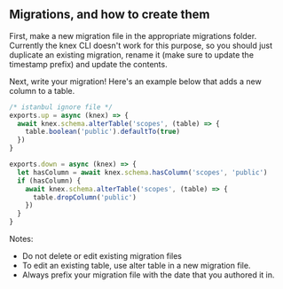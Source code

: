 ## Migrations, and how to create them

First, make a new migration file in the appropriate migrations folder. Currently the knex CLI doesn't work for this purpose, so you should just duplicate an existing migration, rename it (make sure to update the timestamp prefix) and update the contents.

Next, write your migration! Here's an example below that adds a new column to a table.

```js
/* istanbul ignore file */
exports.up = async (knex) => {
  await knex.schema.alterTable('scopes', (table) => {
    table.boolean('public').defaultTo(true)
  })
}

exports.down = async (knex) => {
  let hasColumn = await knex.schema.hasColumn('scopes', 'public')
  if (hasColumn) {
    await knex.schema.alterTable('scopes', (table) => {
      table.dropColumn('public')
    })
  }
}
```

Notes:

- Do not delete or edit existing migration files
- To edit an existing table, use alter table in a new migration file.
- Always prefix your migration file with the date that you authored it in.
